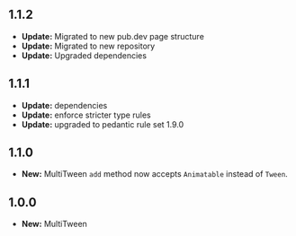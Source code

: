 ## 1.1.2

- **Update:** Migrated to new pub.dev page structure
- **Update:** Migrated to new repository
- **Update:** Upgraded dependencies

## 1.1.1

- **Update:** dependencies
- **Update:** enforce stricter type rules
- **Update:** upgraded to pedantic rule set 1.9.0

## 1.1.0

- **New:** MultiTween `add` method now accepts `Animatable` instead of `Tween`.

## 1.0.0

- **New:** MultiTween
